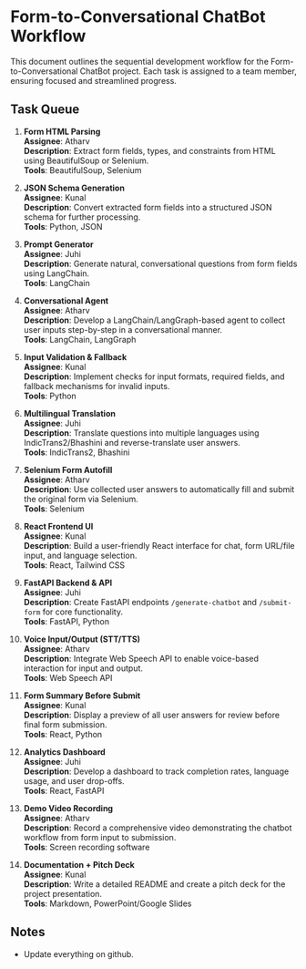 # Form-to-Conversational ChatBot Workflow

This document outlines the sequential development workflow for the Form-to-Conversational ChatBot project. Each task is assigned to a team member, ensuring focused and streamlined progress.

## Task Queue

1. **Form HTML Parsing**  
   **Assignee**: Atharv  
   **Description**: Extract form fields, types, and constraints from HTML using BeautifulSoup or Selenium.  
   **Tools**: BeautifulSoup, Selenium  

2. **JSON Schema Generation**  
   **Assignee**: Kunal  
   **Description**: Convert extracted form fields into a structured JSON schema for further processing.  
   **Tools**: Python, JSON  

3. **Prompt Generator**  
   **Assignee**: Juhi  
   **Description**: Generate natural, conversational questions from form fields using LangChain.  
   **Tools**: LangChain  

4. **Conversational Agent**  
   **Assignee**: Atharv  
   **Description**: Develop a LangChain/LangGraph-based agent to collect user inputs step-by-step in a conversational manner.  
   **Tools**: LangChain, LangGraph  

5. **Input Validation & Fallback**  
   **Assignee**: Kunal  
   **Description**: Implement checks for input formats, required fields, and fallback mechanisms for invalid inputs.  
   **Tools**: Python  

6. **Multilingual Translation**  
   **Assignee**: Juhi  
   **Description**: Translate questions into multiple languages using IndicTrans2/Bhashini and reverse-translate user answers.  
   **Tools**: IndicTrans2, Bhashini  

7. **Selenium Form Autofill**  
   **Assignee**: Atharv  
   **Description**: Use collected user answers to automatically fill and submit the original form via Selenium.  
   **Tools**: Selenium  

8. **React Frontend UI**  
   **Assignee**: Kunal  
   **Description**: Build a user-friendly React interface for chat, form URL/file input, and language selection.  
   **Tools**: React, Tailwind CSS  

9. **FastAPI Backend & API**  
   **Assignee**: Juhi  
   **Description**: Create FastAPI endpoints `/generate-chatbot` and `/submit-form` for core functionality.  
   **Tools**: FastAPI, Python  

10. **Voice Input/Output (STT/TTS)**  
    **Assignee**: Atharv  
    **Description**: Integrate Web Speech API to enable voice-based interaction for input and output.  
    **Tools**: Web Speech API  

11. **Form Summary Before Submit**  
    **Assignee**: Kunal  
    **Description**: Display a preview of all user answers for review before final form submission.  
    **Tools**: React, Python  

12. **Analytics Dashboard**  
    **Assignee**: Juhi  
    **Description**: Develop a dashboard to track completion rates, language usage, and user drop-offs.  
    **Tools**: React, FastAPI  

13. **Demo Video Recording**  
    **Assignee**: Atharv  
    **Description**: Record a comprehensive video demonstrating the chatbot workflow from form input to submission.  
    **Tools**: Screen recording software  

14. **Documentation + Pitch Deck**  
    **Assignee**: Kunal  
    **Description**: Write a detailed README and create a pitch deck for the project presentation.  
    **Tools**: Markdown, PowerPoint/Google Slides  

## Notes
- Update everything on github.